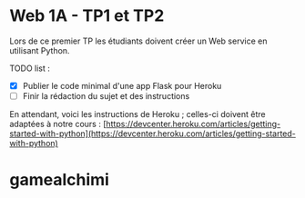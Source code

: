 # Web 1A - TP1 et TP2 

Lors de ce premier TP les étudiants doivent créer un Web service en utilisant Python.

TODO list :

  - [x] Publier le code minimal d'une app Flask pour Heroku
  - [ ] Finir la rédaction du sujet et des instructions

En attendant, voici les instructions de Heroku ; celles-ci doivent être adaptées à notre cours :  [https://devcenter.heroku.com/articles/getting-started-with-python](https://devcenter.heroku.com/articles/getting-started-with-python)
# gamealchimi
